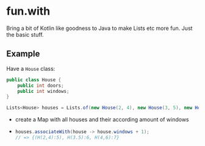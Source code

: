 # fun.with

Bring a bit of Kotlin like goodness to Java to make Lists etc more fun.
Just the basic stuff.

## Example

Have a `House` class:

```java
public class House {
    public int doors;
    public int windows;
}
```

```java
Lists<House> houses = Lists.of(new House(2, 4), new House(3, 5), new House(4, 6));
```

- create a Map with all houses and their according amount of windows
- ```java
  houses.associateWith(house -> house.windows + 1);
  // => {(H(2,4):5), H(3.5):6, H(4,6):7}
```